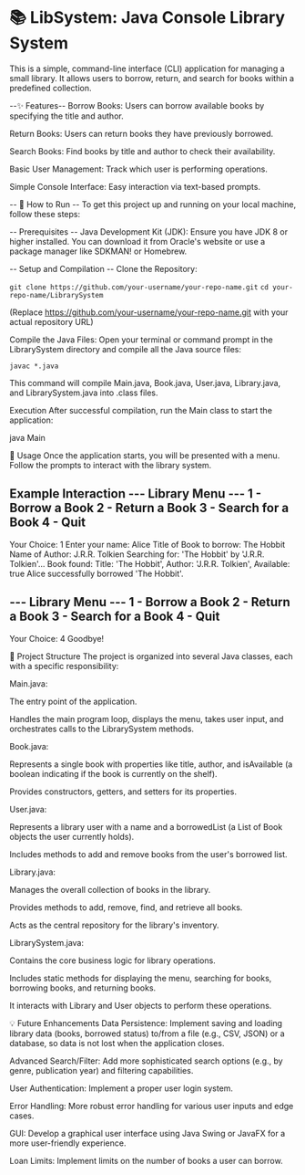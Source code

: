 # 📚 LibSystem: Java Console Library System
This is a simple, command-line interface (CLI) application for managing a small library. It allows users to borrow, return, and search for books within a predefined collection.

--✨ Features--
Borrow Books: Users can borrow available books by specifying the title and author.

Return Books: Users can return books they have previously borrowed.

Search Books: Find books by title and author to check their availability.

Basic User Management: Track which user is performing operations.

Simple Console Interface: Easy interaction via text-based prompts.

-- 🚀 How to Run --
To get this project up and running on your local machine, follow these steps:

-- Prerequisites -- 
Java Development Kit (JDK): Ensure you have JDK 8 or higher installed. You can download it from Oracle's website or use a package manager like SDKMAN! or Homebrew.

-- Setup and Compilation --
Clone the Repository:

```git clone https://github.com/your-username/your-repo-name.git```
```cd your-repo-name/LibrarySystem```

(Replace https://github.com/your-username/your-repo-name.git with your actual repository URL)

Compile the Java Files:
Open your terminal or command prompt in the LibrarySystem directory and compile all the Java source files:

```javac *.java```

This command will compile Main.java, Book.java, User.java, Library.java, and LibrarySystem.java into .class files.

Execution
After successful compilation, run the Main class to start the application:

java Main

📖 Usage
Once the application starts, you will be presented with a menu. Follow the prompts to interact with the library system.

Example Interaction
--- Library Menu ---
1 - Borrow a Book
2 - Return a Book
3 - Search for a Book
4 - Quit
--------------------
Your Choice: 1
Enter your name: Alice
Title of Book to borrow: The Hobbit
Name of Author: J.R.R. Tolkien
Searching for: 'The Hobbit' by 'J.R.R. Tolkien'...
Book found: Title: 'The Hobbit', Author: 'J.R.R. Tolkien', Available: true
Alice successfully borrowed 'The Hobbit'.

--- Library Menu ---
1 - Borrow a Book
2 - Return a Book
3 - Search for a Book
4 - Quit
--------------------
Your Choice: 4
Goodbye!

📂 Project Structure
The project is organized into several Java classes, each with a specific responsibility:

Main.java:

The entry point of the application.

Handles the main program loop, displays the menu, takes user input, and orchestrates calls to the LibrarySystem methods.

Book.java:

Represents a single book with properties like title, author, and isAvailable (a boolean indicating if the book is currently on the shelf).

Provides constructors, getters, and setters for its properties.

User.java:

Represents a library user with a name and a borrowedList (a List of Book objects the user currently holds).

Includes methods to add and remove books from the user's borrowed list.

Library.java:

Manages the overall collection of books in the library.

Provides methods to add, remove, find, and retrieve all books.

Acts as the central repository for the library's inventory.

LibrarySystem.java:

Contains the core business logic for library operations.

Includes static methods for displaying the menu, searching for books, borrowing books, and returning books.

It interacts with Library and User objects to perform these operations.

💡 Future Enhancements
Data Persistence: Implement saving and loading library data (books, borrowed status) to/from a file (e.g., CSV, JSON) or a database, so data is not lost when the application closes.

Advanced Search/Filter: Add more sophisticated search options (e.g., by genre, publication year) and filtering capabilities.

User Authentication: Implement a proper user login system.

Error Handling: More robust error handling for various user inputs and edge cases.

GUI: Develop a graphical user interface using Java Swing or JavaFX for a more user-friendly experience.

Loan Limits: Implement limits on the number of books a user can borrow.
